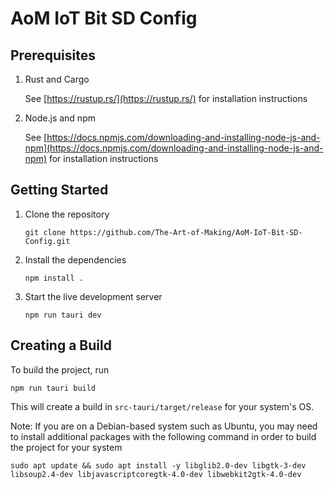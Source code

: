 # AoM IoT Bit SD Config

## Prerequisites

1. Rust and Cargo

   See [https://rustup.rs/](https://rustup.rs/) for installation instructions

2. Node.js and npm

   See [https://docs.npmjs.com/downloading-and-installing-node-js-and-npm](https://docs.npmjs.com/downloading-and-installing-node-js-and-npm) for installation instructions

## Getting Started

1. Clone the repository

   `git clone https://github.com/The-Art-of-Making/AoM-IoT-Bit-SD-Config.git`

2. Install the dependencies

   `npm install .`

3. Start the live development server

   `npm run tauri dev`

## Creating a Build

To build the project, run

`npm run tauri build`

This will create a build in `src-tauri/target/release` for your system's OS.

Note: If you are on a Debian-based system such as Ubuntu, you may need to install additional packages with the following command in order to build the project for your system

`sudo apt update && sudo apt install -y libglib2.0-dev libgtk-3-dev libsoup2.4-dev libjavascriptcoregtk-4.0-dev libwebkit2gtk-4.0-dev`
